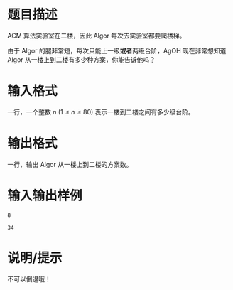 # 题目描述

ACM 算法实验室在二楼，因此 Algor 每次去实验室都要爬楼梯。

由于 Algor 的腿非常短，每次只能上一级**或者**两级台阶，AgOH 现在非常想知道 Algor 从一楼上到二楼有多少种方案，你能告诉他吗？

# 输入格式

一行，一个整数 $n~(1 \leq n \leq 80)$ 表示一楼到二楼之间有多少级台阶。

# 输出格式

一行，输出 Algor 从一楼上到二楼的方案数。

# 输入输出样例

```input1
8
```

```output1
34
```

# 说明/提示

不可以倒退哦！
